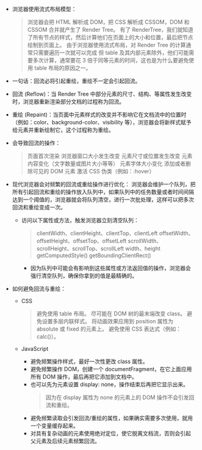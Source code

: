- 浏览器使用流式布局模型：
  > 浏览器会把 HTML 解析成 DOM，把 CSS 解析成 CSSOM，DOM 和 CSSOM 合并就产生了 Render Tree。
  > 有了 RenderTree，我们就知道了所有节点的样式，然后计算他们在页面上的大小和位置，最后把节点绘制到页面上。
  > 由于浏览器使用流式布局，对 Render Tree 的计算通常只需要遍历一次就可以完成
  > 但 table 及其内部元素除外，他们可能需要多次计算，通常要花 3 倍于同等元素的时间，这也是为什么要避免使用 table 布局的原因之一。

* 一句话：回流必将引起重绘，重绘不一定会引起回流。

* 回流 (Reflow)：当 Render Tree 中部分元素的尺寸、结构、等属性发生改变时，浏览器重新渲染部分文档的过程称为回流。

* 重绘 (Repaint)：当页面中元素样式的改变并不影响它在文档流中的位置时（例如：color、background-color、visibility 等），浏览器会将新样式赋予给元素并重新绘制它，这个过程称为重绘。

- 会导致回流的操作：

  > 页面首次渲染
  > 浏览器窗口大小发生改变
  > 元素尺寸或位置发生改变
  > 元素内容变化（文字数量或图片大小等等）
  > 元素字体大小变化
  > 添加或者删除可见的 DOM 元素
  > 激活 CSS 伪类（例如：:hover）

- 现代浏览器会对频繁的回流或重绘操作进行优化：
  浏览器会维护一个队列，把所有引起回流和重绘的操作放入队列中，如果队列中的任务数量或者时间间隔达到一个阈值的，浏览器就会将队列清空，进行一次批处理，这样可以把多次回流和重绘变成一次。

  - 访问以下属性或方法，触发浏览器立刻清空队列：

    > clientWidth、clientHeight、clientTop、clientLeft
    > offsetWidth、offsetHeight、offsetTop、offsetLeft
    > scrollWidth、scrollHeight、scrollTop、scrollLeft
    > width、height
    > getComputedStyle()
    > getBoundingClientRect()

    - 因为队列中可能会有影响到这些属性或方法返回值的操作，浏览器会强行清空队列，确保你拿到的值是最精确的。

* 如何避免回流与重绘：

  - CSS

    > 避免使用 table 布局。
    > 尽可能在 DOM 树的最末端改变 class。
    > 避免设置多层内联样式。
    > 将动画效果应用到 position 属性为 absolute 或 fixed 的元素上。
    > 避免使用 CSS 表达式（例如：calc()）。

  - JavaScript
    - 避免频繁操作样式，最好一次性更改 class 属性。
    - 避免频繁操作 DOM，创建一个 documentFragment，在它上面应用所有 DOM 操作，最后再把它添加到文档中。
    - 也可以先为元素设置 display: none，操作结束后再把它显示出来。
      > 因为在 display 属性为 none 的元素上的 DOM 操作不会引发回流和重绘。
    - 避免频繁读取会引发回流/重绘的属性，如果确实需要多次使用，就用一个变量缓存起来。
    - 对具有复杂动画的元素使用绝对定位，使它脱离文档流，否则会引起父元素及后续元素频繁回流。
